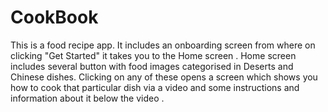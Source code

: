 # CookBook
This is a food recipe app.
It includes an onboarding screen from where on clicking "Get Started" it takes you to the Home screen .
Home screen includes several button with food images categorised in Deserts and Chinese dishes.
Clicking on any of these opens a screen which shows you how to cook that particular dish via a video and some instructions and information about it below the video .


